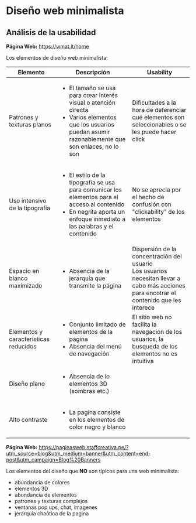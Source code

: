 # Diseño web minimalista
## Análisis de la usabilidad 

**Página Web:** https://wmat.it/home

Los elementos de diseño web minimalista:

Elemento | Descripción | Usability
--- | --- | ---
Patrones y texturas planos | <ul><li>El tamaño se usa para crear interés visual o atención directa</li><li>Varios elementos que los usuarios puedan asumir razonablemente que son enlaces, no lo son</li></ul> | Dificultades a la hora de deferenciar qué elementos son seleccionables o se les puede hacer click
Uso intensivo de la tipografía | <ul><li>El estilo de la tipografía se usa para comunicar los elementos para el acceso al contenido</li><li>En negrita aporta un enfoque inmediato a las palabras y el contenido</li></ul>| No se aprecia por el hecho de confusión con "clickability" de los elementos
Espacio en blanco maximizado |<ul><li>Absencia de la jerarquía que transmite la página</li></ul> | Dispersión de la concentración del usuario <br> Los usuarios necesitan llevar a cabo más acciones para encotrar el contenido que les interece 
Elementos y características reducidos | <ul><li>Conjunto limitado de elementos de la pagina</li><li>Absencia del menú de navegación</li></ul> | El sitio web no facilita la navegación de los usuarios, la busqueda de los elementos no es intuitiva
Diseño plano | <ul><li>Absencia de lo elementos 3D (sombras etc.)</li></ul>|
Alto contraste | <ul><li>La pagína consiste en los elementos de color negro y blanco</li></ul> |

**Página Web:** https://paginasweb.staffcreativa.pe/?utm_source=blog&utm_medium=banner&utm_content=end-post&utm_campaign=Blog%20Banners

Los elementos del diseño que **NO** son típicos para una web minimalista:

+ abundancia de colores
+ elementos 3D
+ abundancia de elementos
+ patrones y texturas complejos
+ ventanas pop ups, chat, imagenes
+ jerarquía chaótica de la pagina
